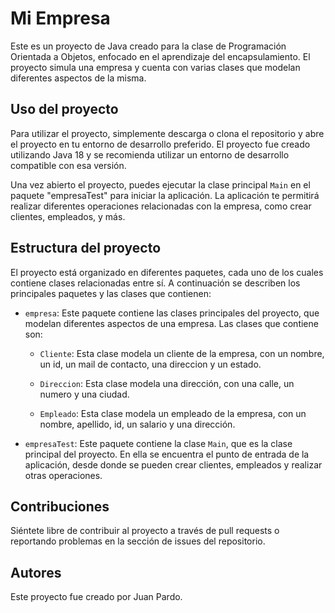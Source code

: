 # Mi Empresa

Este es un proyecto de Java creado para la clase de Programación Orientada a Objetos, enfocado en el aprendizaje del encapsulamiento. 
El proyecto simula una empresa y cuenta con varias clases que modelan diferentes aspectos de la misma.

## Uso del proyecto

Para utilizar el proyecto, simplemente descarga o clona el repositorio y abre el proyecto en tu entorno de desarrollo preferido. 
El proyecto fue creado utilizando Java 18 y se recomienda utilizar un entorno de desarrollo compatible con esa versión.

Una vez abierto el proyecto, puedes ejecutar la clase principal `Main` en el paquete "empresaTest" para iniciar la aplicación. 
La aplicación te permitirá realizar diferentes operaciones relacionadas con la empresa, como crear clientes, empleados, y más.

## Estructura del proyecto

El proyecto está organizado en diferentes paquetes, cada uno de los cuales contiene clases relacionadas entre sí. 
A continuación se describen los principales paquetes y las clases que contienen:

- `empresa`: Este paquete contiene las clases principales del proyecto, que modelan diferentes aspectos de una empresa. 
Las clases que contiene son:

  - `Cliente`: Esta clase modela un cliente de la empresa, con un nombre, un id, un mail de contacto, una direccion y un estado.
  
  - `Direccion`: Esta clase modela una dirección, con una calle, un numero y una ciudad.

  - `Empleado`: Esta clase modela un empleado de la empresa, con un nombre, apellido, id, un salario y una dirección.

- `empresaTest`: Este paquete contiene la clase `Main`, que es la clase principal del proyecto. 
En ella se encuentra el punto de entrada de la aplicación, desde donde se pueden crear clientes, empleados y realizar otras operaciones.

## Contribuciones

Siéntete libre de contribuir al proyecto a través de pull requests o reportando problemas en la sección de issues del repositorio.

## Autores

Este proyecto fue creado por Juan Pardo.

